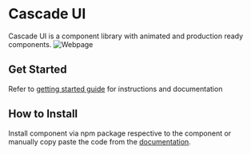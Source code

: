 
# Cascade UI

Cascade UI is a component library with animated and production ready components.
![Webpage](https://i.ibb.co/W0pmYQY/image-2024-11-18-163732970.png)

## Get Started

Refer to [getting started guide](https://uidocs.pages.dev) for instructions and documentation

## How to Install
Install component via npm package respective to the component or manually copy paste the code from the [documentation](https://uidocs.pages.dev).


    
